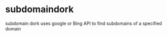 subdomaindork
==============

subdomain dork uses google or Bing API to find subdomains of a specified domain
